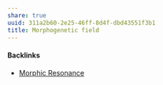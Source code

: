 ```yaml
---
share: true
uuid: 311a2b60-2e25-46ff-8d4f-dbd43551f3b1
title: Morphogenetic field
---
```

#### Backlinks

* [Morphic Resonance](/1ea4d752-e783-45f8-a355-98b52d0ca391)